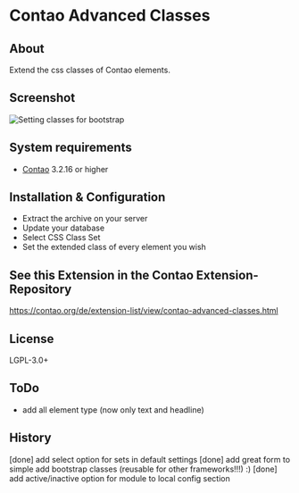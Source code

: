 Contao Advanced Classes
======================

About
-----

Extend the css classes of Contao elements.

Screenshot
-----------

![Setting classes for bootstrap](http://pdir.de/contao-dd/Bootstrap-Mockup.png)


System requirements
-------------------

* [Contao](https://github.com/contao/core) 3.2.16 or higher

Installation & Configuration
----------------------------

* Extract the archive on your server
* Update your database
* Select CSS Class Set
* Set the extended class of every element you wish


See this Extension in the Contao Extension-Repository
---------------

https://contao.org/de/extension-list/view/contao-advanced-classes.html


License
---------------
LGPL-3.0+


ToDo
---------------
* add all element type (now only text and headline)


History
---------------
[done] add select option for sets in default settings 
[done] add great form to simple add bootstrap classes (reusable for other frameworks!!!) :) 
[done] add active/inactive option for module to local config section